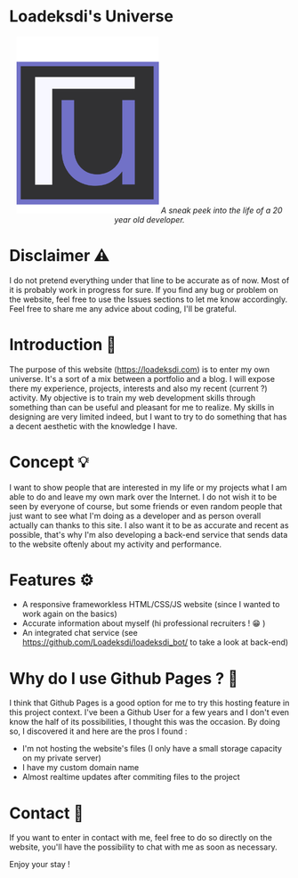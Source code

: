 # Loadeksdi's Universe
<div align="center">
    <img width=256 length=256 src="assets/images/logo.png" alt="Loadeksdi's universe Logo"></img>
    <i>A sneak peek into the life of a 20 year old developer.</i>
</div>

# Disclaimer ⚠️
I do not pretend everything under that line to be accurate as of now. Most of it is probably work in progress for sure. If you find any bug or problem on the website, feel free to use the Issues sections to let me know accordingly. Feel free to share me any advice about coding, I'll be grateful.

# Introduction 💬
The purpose of this website (https://loadeksdi.com) is to enter my own universe. It's a sort of a mix between a portfolio and a blog. I will expose there my experience, projects, interests and also my recent (current ?) activity. My objective is to train my web development skills through something than can be useful and pleasant for me to realize. My skills in designing are very limited indeed, but I want to try to do something that has a decent aesthetic with the knowledge I have.

# Concept 💡
I want to show people that are interested in my life or my projects what I am able to do and leave my own mark over the Internet. I do not wish it to be seen by everyone of course, but some friends or even random people that just want to see what I'm doing as a developer and as person overall actually can thanks to this site. I also want it to be as accurate and recent as possible, that's why I'm also developing a back-end service that sends data to the website oftenly about my activity and performance.

# Features ⚙
- A responsive frameworkless HTML/CSS/JS website (since I wanted to work again on the basics)
- Accurate information about myself (hi professional recruiters ! 😁 )
- An integrated chat service (see https://github.com/Loadeksdi/loadeksdi_bot/ to take a look at back-end)
# Why do I use Github Pages ? 📄
I think that Github Pages is a good option for me to try this hosting feature in this project context. I've been a Github User for a few years and I don't even know the half of its possibilities, I thought this was the occasion. By doing so, I discovered it and here are the pros I found : 
- I'm not hosting the website's files (I only have a small storage capacity on my private server)
- I have my custom domain name
- Almost realtime updates after commiting files to the project

# Contact 📱
If you want to enter in contact with me, feel free to do so directly on the website, you'll have the possibility to chat with me as soon as necessary.

Enjoy your stay !